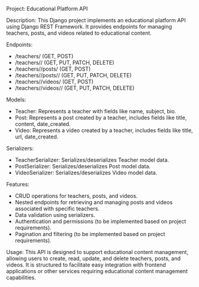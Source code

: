 Project: Educational Platform API

Description:
This Django project implements an educational platform API using Django REST Framework.
It provides endpoints for managing teachers, posts, and videos related to educational content.

Endpoints:
- /teachers/           (GET, POST)
- /teachers/<id>/      (GET, PUT, PATCH, DELETE)
- /teachers/<id>/posts/      (GET, POST)
- /teachers/<id>/posts/<id>/ (GET, PUT, PATCH, DELETE)
- /teachers/<id>/videos/     (GET, POST)
- /teachers/<id>/videos/<id>/ (GET, PUT, PATCH, DELETE)

Models:
- Teacher: Represents a teacher with fields like name, subject, bio.
- Post: Represents a post created by a teacher, includes fields like title, content, date_created.
- Video: Represents a video created by a teacher, includes fields like title, url, date_created.

Serializers:
- TeacherSerializer: Serializes/deserializes Teacher model data.
- PostSerializer: Serializes/deserializes Post model data.
- VideoSerializer: Serializes/deserializes Video model data.

Features:
- CRUD operations for teachers, posts, and videos.
- Nested endpoints for retrieving and managing posts and videos associated with specific teachers.
- Data validation using serializers.
- Authentication and permissions (to be implemented based on project requirements).
- Pagination and filtering (to be implemented based on project requirements).

Usage:
This API is designed to support educational content management, allowing users to create, read, update, and delete teachers, posts, and videos. It is structured to facilitate easy integration with frontend applications or other services requiring educational content management capabilities.
